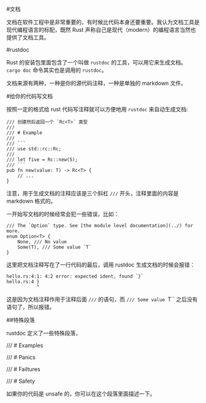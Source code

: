 #文档

文档在软件工程中是非常重要的，有时候比代码本身还要重要。我认为文档工具是现代编程语言的标配，既然 Rust 声称自己是现代（modern）的编程语言当然也提供了文档工具。

#rustdoc

Rust 的安装包里面包含了一个叫做 `rustdoc` 的工具，可以用它来生成文档。`cargo doc` 命令其实也是调用的 `rustdoc`。

文档来源有两种，一种是你的源代码注释，一种是单独的 markdown 文件。

#给你的代码写文档

按照一定的格式给 rust 代码写注释就可以方便地用 `rustdoc` 来自动生成文档:

    /// 创建然后返回一个 `Rc<T>` 类型
    ///
    /// # Example
    ///
    /// ```
    /// use std::rc::Rc;
    ///
    /// let five = Rc::new(5);
    /// ```
    pub fn new(value: T) -> Rc<T> {
        // ...
    }

注意，用于生成文档的注释应该是三个斜杠 `///` 开头，注释里面的内容是 markdown 格式的。

一开始写文档的时候经常会犯一些错误，比如：

    /// The `Option` type. See [the module level documentation](../) for more.
    enum Option<T> {
        None, /// No value
        Some(T), /// Some value `T`
    }

这里把文档注释写在了一行代码的最后，调用 rustdoc 生成文档的时候会报错：

    hello.rs:4:1: 4:2 error: expected ident, found `}`
    hello.rs:4 }
               ^
这是因为文档注释作用于注释后面 `///` 的语句，而 `/// Some value `T`` 之后没有语句了，所以报错。

##特殊段落

rustdoc 定义了一些特殊段落，

/// # Examples

/// # Panics

/// # Failtures

/// # Safety

如果你的代码是 unsafe 的，你可以在这个段落里面描述一下。

